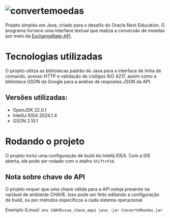 # ![convertemoedas](https://github.com/user-attachments/assets/a1b63d18-4a45-4f49-9f88-c08fba545cd5)
Projeto simples em Java, criado para o desafio do Oracle Next Education.
O programa fornece uma interface textual que realiza a conversão de moedas por meio da
[ExchangeRate-API](https://exchangerate-api.com).

# Tecnologias utilizadas
O projeto utiliza as bibliotecas padrão do Java para a interface de linha de comando, acesso HTTP e validação de códigos
ISO 4217, assim como a biblioteca GSON da Google para a análise de respostas JSON da API.

## Versões utilizadas:
- OpenJDK 22.0.1
- IntelliJ IDEA 2024.1.4
- GSON 2.10.1

# Rodando o projeto
O projeto inclui uma configuração de build do Intellij IDEA.
Com a IDE aberta, ele pode ser rodado com o atalho `Shift+F10`. 

## Nota sobre chave de API
O projeto requer que uma chave válida para a API esteja presente na variável de ambiente CHAVE.
Isso pode ser feito editando a configuração de build, ou por métodos específicos a cada sistema operacional.

Exemplo (Linux): `env CHAVE=sua_chave_aqui java -jar ConverteMoedas.jar`
